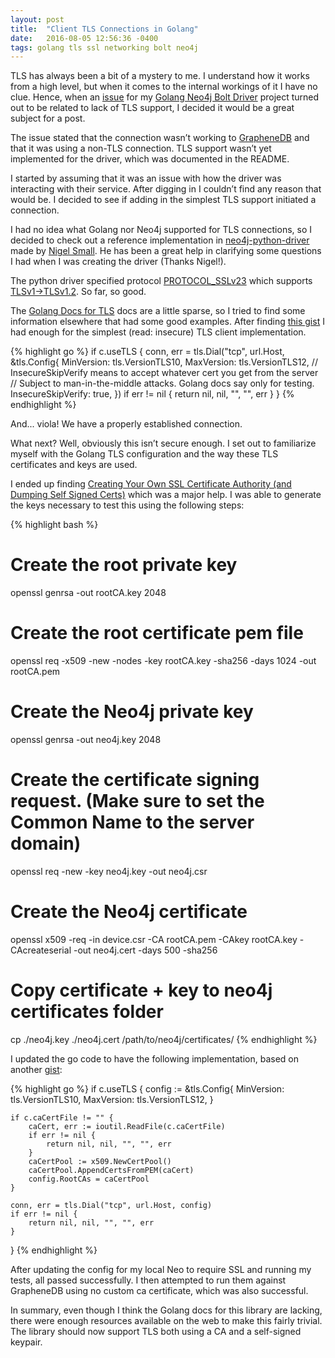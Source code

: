 ```yaml
---
layout: post
title:  "Client TLS Connections in Golang"
date:   2016-08-05 12:56:36 -0400
tags: golang tls ssl networking bolt neo4j
---
```

TLS has always been a bit of a mystery to me.  I understand how it works from a high
level, but when it comes to the internal workings of it I have no clue.  Hence, when an 
[issue][graphene-issue] for my [Golang Neo4j Bolt Driver][golang-neo4j-bolt-driver] 
project turned out to be related to lack of TLS support, 
I decided it would be a great subject for a post.

The issue stated that the connection wasn’t working to [GrapheneDB][graphenedb]
and that it was using a non-TLS connection.  TLS support wasn’t yet implemented for
the driver, which was documented in the README.

I started by assuming that it was an issue with how the driver
was interacting with their service.  After digging in I couldn’t find any
reason that would be. I decided to see if adding in the simplest TLS
support initiated a connection.

I had no idea what Golang nor Neo4j supported for TLS connections, so I 
decided to check out a reference implementation in [neo4j-python-driver][neo4j-python-driver]
made by [Nigel Small][nigel-small].  He has been a great help in clarifying some questions I had
when I was creating the driver (Thanks Nigel!).

The python driver specified protocol [PROTOCOL_SSLv23][neo4j-tls-protocol] 
which supports [TLSv1->TLSv1.2][python-socket-creation]. So far, so good.

The [Golang Docs for TLS][golang-tls] docs are a little sparse, so I tried to find some
information elsewhere that had some good examples.  After finding [this gist][tls-golang-gist]
I had enough for the simplest (read: insecure) TLS client implementation. 

{% highlight go %}
if c.useTLS {
    conn, err = tls.Dial("tcp", url.Host, &tls.Config{
        MinVersion: tls.VersionTLS10,
        MaxVersion: tls.VersionTLS12,
        // InsecureSkipVerify means to accept whatever cert you get from the server
        // Subject to man-in-the-middle attacks. Golang docs say only for testing.
        InsecureSkipVerify: true, 
    })
    if err != nil {
        return nil, nil, "", "", err
    }
}
{% endhighlight %}

And... viola! We have a properly established connection.

What next? Well, obviously this isn’t secure enough. I set out to familiarize myself
with the Golang TLS configuration and the way these TLS certificates and keys are used.

I ended up finding 
[Creating Your Own SSL Certificate Authority (and Dumping Self Signed Certs)][ssl-certs]
which was a major help.  I was able to generate the keys necessary to test this using
the following steps:

{% highlight bash %}
# Create the root private key
openssl genrsa -out rootCA.key 2048
# Create the root certificate pem file
openssl req -x509 -new -nodes -key rootCA.key -sha256 -days 1024 -out rootCA.pem
# Create the Neo4j private key
openssl genrsa -out neo4j.key 2048
# Create the certificate signing request. (Make sure to set the Common Name to the server domain)
openssl req -new -key neo4j.key -out neo4j.csr
# Create the Neo4j certificate
openssl x509 -req -in device.csr -CA rootCA.pem -CAkey rootCA.key -CAcreateserial -out neo4j.cert -days 500 -sha256
# Copy certificate + key to neo4j certificates folder
cp ./neo4j.key ./neo4j.cert /path/to/neo4j/certificates/
{% endhighlight %}

I updated the go code to have the following implementation, based on another [gist][ca-cert-gist]:

{% highlight go %}
if c.useTLS {
    config := &tls.Config{
        MinVersion: tls.VersionTLS10,
        MaxVersion: tls.VersionTLS12,
    }

    if c.caCertFile != "" {
        caCert, err := ioutil.ReadFile(c.caCertFile)
        if err != nil {
            return nil, nil, "", "", err
        }
        caCertPool := x509.NewCertPool()
        caCertPool.AppendCertsFromPEM(caCert)
        config.RootCAs = caCertPool
    }

    conn, err = tls.Dial("tcp", url.Host, config)
    if err != nil {
        return nil, nil, "", "", err
    }
}
{% endhighlight %}

After updating the config for my local Neo to require SSL and running my tests, all 
passed successfully.  I then attempted to run them against GrapheneDB using no custom
ca certificate, which was also successful.

In summary, even though I think the Golang docs for this library are lacking, there
were enough resources available on the web to make this fairly trivial.  The library
should now support TLS both using a CA and a self-signed keypair.


[golang-neo4j-bolt-driver]: http://jekyllrb.com/docs/home
[graphene-issue]: https://github.com/johnnadratowski/golang-neo4j-bolt-driver/issues/5
[graphenedb]:   http://www.graphenedb.com/
[neo4j-python-driver]: https://github.com/neo4j/neo4j-python-driver
[nigel-small]: https://github.com/nigelsmall
[neo4j-tls-protocol]: https://github.com/neo4j/neo4j-python-driver/blob/1.1/neo4j/v1/session.py#L141
[python-socket-creation]: https://docs.python.org/2/library/ssl.html#socket-creation
[golang-tls]: https://golang.org/pkg/crypto/tls/
[tls-golang-gist]: https://gist.github.com/denji/12b3a568f092ab951456#tls-transport-layer-security--client
[ssl-certs]: https://datacenteroverlords.com/2012/03/01/creating-your-own-ssl-certificate-authority/
[ca-cert-gist]: https://gist.github.com/michaljemala/d6f4e01c4834bf47a9c4#file-tls-client-go-L27

